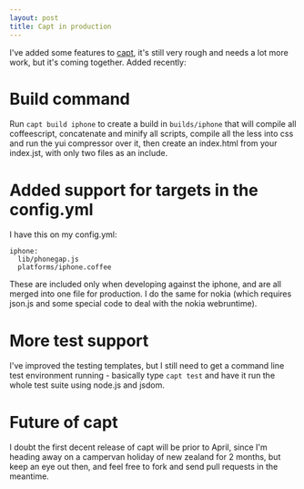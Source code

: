 ```yaml
---
layout: post
title: Capt in production
---
```


I've added some features to [capt](http://github.com/bnolan/capt), it's still very rough and needs a lot more work, but it's coming together. Added recently:

# Build command

Run `capt build iphone` to create a build in `builds/iphone` that will compile all coffeescript, concatenate and minify all scripts, compile all the less into css and run the yui compressor over it, then create an index.html from your index.jst, with only two files as an include.

# Added support for targets in the config.yml

I have this on my config.yml:

    iphone:
      lib/phonegap.js
      platforms/iphone.coffee
      
These are included only when developing against the iphone, and are all merged into one file for production. I do the same for nokia (which requires json.js and some special code to deal with the nokia webruntime).

# More test support

I've improved the testing templates, but I still need to get a command line test environment running - basically type `capt test` and have it run the whole test suite using node.js and jsdom.

# Future of capt

I doubt the first decent release of capt will be prior to April, since I'm heading away on a campervan holiday of new zealand for 2 months, but keep an eye out then, and feel free to fork and send pull requests in the meantime.